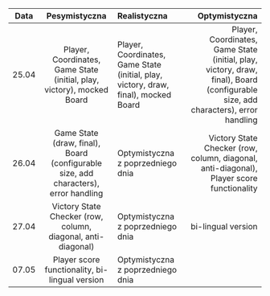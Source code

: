 |Data  |Pesymistyczna|Realistyczna|Optymistyczna|
:-------------------:|:-------------------:|:------------------------|-------------------------:
|25.04| Player, Coordinates, Game State (initial, play, victory), mocked Board| Player, Coordinates, Game State (initial, play, victory, draw, final), mocked Board | Player, Coordinates, Game State (initial, play, victory, draw, final), Board (configurable size, add characters), error handling
|26.04| Game State (draw, final), Board (configurable size, add characters), error handling | Optymistyczna z poprzedniego dnia| Victory State Checker (row, column, diagonal, anti-diagonal), Player score functionality
|27.04| Victory State Checker (row, column, diagonal, anti-diagonal) | Optymistyczna z poprzedniego dnia| bi-lingual version
|07.05| Player score functionality, bi-lingual version | Optymistyczna z poprzedniego dnia
